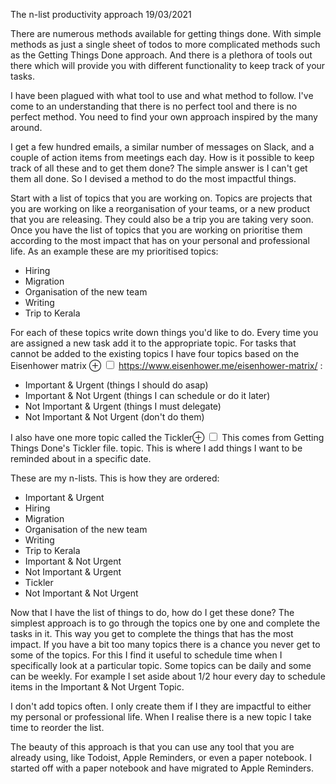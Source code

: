 The n-list productivity approach
19/03/2021

There are numerous methods available for getting things done. With simple methods as just a single sheet of todos to more complicated methods such as the Getting Things Done approach. And there is a plethora of tools out there which will provide you with different functionality to keep track of your tasks. 

I have been plagued with what tool to use and what method to follow. I've come to an understanding that there is no perfect tool and there is no perfect method. You need to find your own approach inspired by the many around. 

I get a few hundred emails, a similar number of messages on Slack, and a couple of action items from meetings each day. How is it possible to keep track of all these and to get them done? The simple answer is I can't get them all done. So I devised a method to do the most impactful things.

Start with a list of topics that you are working on. Topics are projects that you are working on like a reorganisation of your teams, or a new product that you are releasing. They could also be a trip you are taking very soon. Once you have the list of topics that you are working on prioritise them according to the most impact that has on your personal and professional life. As an example these are my prioritised topics:

- Hiring
- Migration
- Organisation of the new team
- Writing
- Trip to Kerala

For each of these topics write down things you'd like to do. Every time you are assigned a new task add it to the appropriate topic. For tasks that cannot be added to the existing topics I have four topics based on the Eisenhower matrix <label for="eisenhower" class="margin-toggle">&#8853;</label>
<input type="checkbox" id="eisenhower" class="margin-toggle"/>
<span class="marginnote">
https://www.eisenhower.me/eisenhower-matrix/
</span>: 

- Important & Urgent (things I should do asap)
- Important & Not Urgent (things I can schedule or do it later)
- Not Important & Urgent (things I must delegate)
- Not Important & Not Urgent (don't do them)

I also have one more topic called the Tickler<label for="tickler" class="margin-toggle">&#8853;</label>
<input type="checkbox" id="tickler" class="margin-toggle"/>
<span class="marginnote">
This comes from Getting Things Done's Tickler file.
</span>
topic. This is where I add things I want to be reminded about in a specific date. 

These are my n-lists. This is how they are ordered:

- Important & Urgent
- Hiring
- Migration
- Organisation of the new team
- Writing
- Trip to Kerala
- Important & Not Urgent
- Not Important & Urgent
- Tickler
- Not Important & Not Urgent

Now that I have the list of things to do, how do I get these done? The simplest approach is to go through the topics one by one and complete the tasks in it. This way you get to complete the things that has the most impact. If you have a bit too many topics there is a chance you never get to some of the topics. For this I find it useful to schedule time when I specifically look at a particular topic. Some topics can be daily and some can be weekly. For example I set aside about 1/2 hour every day to schedule items in the Important & Not Urgent Topic. 

I don't add topics often. I only create them if I they are impactful to either my personal or professional life. When I realise there is a new topic I take time to reorder the list. 

The beauty of this approach is that you can use any tool that you are already using, like Todoist, Apple Reminders, or even a paper notebook. I started off with a paper notebook and have migrated to Apple Reminders. 



